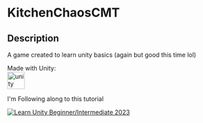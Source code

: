 # KitchenChaosCMT

## Description

A game created to learn unity basics (again but good this time lol)

Made with Unity: \
<a href="https://unity.com/" target="_blank" rel="noreferrer"> <img src="https://www.vectorlogo.zone/logos/unity3d/unity3d-icon.svg" alt="unity" width="40" height="40"/> </a>

I'm Following along to this tutorial 

[![Learn Unity Beginner/Intermediate 2023](https://img.youtube.com/vi/AmGSEH7QcDg/maxresdefault.jpg)](https://youtu.be/AmGSEH7QcDg)
